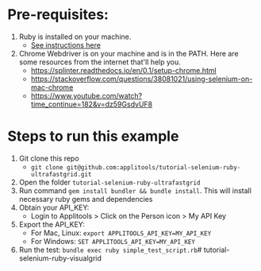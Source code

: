 # Pre-requisites:

1. Ruby is installed on your machine.
   * [See instructions here](https://www.ruby-lang.org/en/documentation/installation/)
2. Chrome Webdriver is on your machine and is in the PATH. Here are some resources from the internet that'll help you.
   * https://splinter.readthedocs.io/en/0.1/setup-chrome.html
   * https://stackoverflow.com/questions/38081021/using-selenium-on-mac-chrome
   * https://www.youtube.com/watch?time_continue=182&v=dz59GsdvUF8

# Steps to run this example

1. Git clone this repo
    * `git clone git@github.com:applitools/tutorial-selenium-ruby-ultrafastgrid.git`
2. Open the folder `tutorial-selenium-ruby-ultrafastgrid`
3. Run command `gem install bundler && bundle install`. This will install necessary ruby gems and dependencies
4. Obtain your API_KEY:
    * Login to Applitools > Click on the Person icon > My API Key
5. Export the API_KEY: 
    * For Mac, Linux: `export APPLITOOLS_API_KEY=MY_API_KEY`
    * For Windows: `SET APPLITOOLS_API_KEY=MY_API_KEY`
6. Run the test: `bundle exec ruby simple_test_script.rb`# tutorial-selenium-ruby-visualgrid
